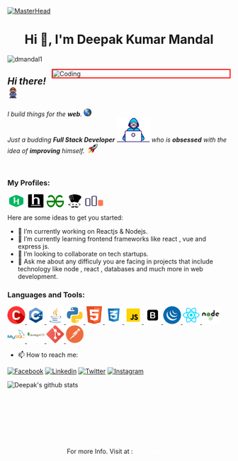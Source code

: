 [![MasterHead](https://mir-s3-cdn-cf.behance.net/project_modules/max_1200/79731568097599.5b50bca477735.jpg)](https://github.com/dmandal1)

<h1 align="center">Hi 👋, I'm Deepak Kumar Mandal</h1>

<p align="left"> <img src="https://komarev.com/ghpvc/?username=dmandal1&label=Profile%20views&color=0e75b6&style=flat" alt="dmandal1" /> </p>
<img src="https://camo.githubusercontent.com/d3e809f523f13c60007f918a892a63e69ba4feeca642c0140c8847ed832b3b34/68747470733a2f2f6d656469612e67697068792e636f6d2f6d656469612f78543949677a6f4b6e77464e6d49535238492f67697068792e676966" align="right" alt="Coding" width="400" style="border: 2px solid red"; />

## _Hi there!_&nbsp;<img src="https://github.com/dmandal1/dmandal1/blob/main/Assests/Mario_Hello_Big.gif" width="25px">

_I build things for the **web**. <img alt="Globe Emoji" src="https://github.com/dmandal1/dmandal1/blob/main/Assests/GlobeEmoji.png" width="18px">_  
_Just a budding **Full Stack Developer** <img alt="Technologist Emoji" title="Deepak Kumar Mandal" src="https://github.com/dmandal1/dmandal1/blob/main/Assests/Developer.gif" width="75px"> who is **obsessed** with the idea of **improving** himself.&nbsp; <img alt="Rocket Emoji" src="https://github.com/dmandal1/dmandal1/blob/main/Assests/RocketEmoji.png" width="22px">_

<br />

<h3 align="left">My Profiles:</h3>
<p align="left">
<a href="#" target="blank"><img align="center" src="https://github.com/dmandal1/dmandal1/blob/main/Assests/Coding/HackerRank.png" title="Hackerrank" alt="dmandal1" height="30" width="40" /></a>
<a href="#" target="blank"><img align="center" src="https://github.com/dmandal1/dmandal1/blob/main/Assests/Coding/HackerEarth.png" title="Hackerearth" alt="dmandal1" height="30" width="40" /></a>
  <a href="#" target="blank"><img align="center" src="https://github.com/dmandal1/dmandal1/blob/main/Assests/Coding/GFG.png" title="GeeksForGeeks" alt="dmandal1" height="30" width="40" /></a>
  <a href="#" target="blank"><img align="center" src="https://github.com/dmandal1/dmandal1/blob/main/Assests/Coding/codechef.png" title="Codechef" alt="dmandal1" height="30" width="40" /></a>
  <a href="#" target="blank"><img align="center" src="https://github.com/dmandal1/dmandal1/blob/main/Assests/Coding/code-forces.png" title="Code-Forces" alt="dmandal1" height="30" width="40" /></a>
</p>

Here are some ideas to get you started:

- 🔭 I’m currently working on Reactjs & Nodejs.
- 🌱 I’m currently learning frontend frameworks like react , vue and express js.
- 👯 I’m looking to collaborate on tech startups.
- 💬 Ask me about any difficuly you are facing in projects that include technology like node , react , databases and much more in web development.

<h3 align="left">Languages and Tools:</h3>
<p align="left"><a href="#" target="_blank"> <img src="https://github.com/dmandal1/dmandal1/blob/main/Assests/Programming/c.png" title="C" alt="C" width="40" height="40"/> </a> <a href="#" target="_blank"> <img src="https://github.com/dmandal1/dmandal1/blob/main/Assests/Programming/C++.png" title="C++" alt="C++" width="40" height="40"/> </a> <a href="https://www.w3schools.com/cpp/" target="_blank"> <img src="https://github.com/dmandal1/dmandal1/blob/main/Assests/Programming/Java.png" title="Java" alt="Java" width="40" height="40"/> </a> <a href="#" target="_blank"> <img src="https://github.com/dmandal1/dmandal1/blob/main/Assests/Programming/Python.png" title="Python" alt="Python" width="40" height="40"/> </a> <a href="#" target="_blank"> <img src="https://github.com/dmandal1/dmandal1/blob/main/Assests/Web/HTML5.png" title="HTML 5" alt="HTML5" width="40" height="40"/> </a> <a href="#" target="_blank"> <img src="https://github.com/dmandal1/dmandal1/blob/main/Assests/Web/CSS3.png" title="CSS 3" alt="CSS3" width="40" height="40"/> </a> <a href="https://www.w3schools.com/cpp/" target="_blank"> <img src="https://github.com/dmandal1/dmandal1/blob/main/Assests/Web/JavaScript.gif" title="JavaScript" alt="JavaScript" width="40" height="40"/> </a> <a href="#" target="_blank"> <img src="https://github.com/dmandal1/dmandal1/blob/main/Assests/Web/BootStrap.png" title="BootStrap" alt="BootStrap" width="40" height="40"/> </a> <a href="#" target="_blank"> <img src="https://github.com/dmandal1/dmandal1/blob/main/Assests/Web/jQuery.png" title="jQuery" alt="jQuery" width="40" height="40"/> </a> <a href="#" target="_blank"> <img src="https://github.com/dmandal1/dmandal1/blob/main/Assests/Web/Reactjs.png" title="Reactjs" alt="Reactjs" width="40" height="40"/> </a> <a href="https://www.w3schools.com/cpp/" target="_blank"> <img src="https://github.com/dmandal1/dmandal1/blob/main/Assests/Web/Nodejs.png" title="Nodejs" alt="Nodejs" width="40" height="40"/> </a> <a href="#" target="_blank"> <img src="https://github.com/dmandal1/dmandal1/blob/main/Assests/Web/MySQL.png" title="MySQL" alt="MySQL" width="40" height="40"/> </a> <a href="#" target="_blank"> <img src="https://github.com/dmandal1/dmandal1/blob/main/Assests/Web/MongoDB.png" title="MongoDB" alt="MongoDB" width="40" height="40"/> </a> <a href="#" target="_blank"> <img src="https://github.com/dmandal1/dmandal1/blob/main/Assests/Web/Git.png" title="Git" alt="Git" width="40" height="40"/> </a> <a href="https://www.w3schools.com/cpp/" target="_blank"> <img src="https://github.com/dmandal1/dmandal1/blob/main/Assests/Web/postman.png" title="Postman" alt="Postman" width="40" height="40"/> </a> </p>

- 📫 How to reach me:

[![Facebook](https://img.shields.io/badge/facebook-skyblue.svg?style=for-the-badge&logo=facebook)](https://facebook.com/iamdeepakmandal)
[![Linkedin](https://img.shields.io/badge/LinkedIn-blue.svg?style=for-the-badge&logo=linkedin)](https://www.linkedin.com/in/dmandal1/)
[![Twitter](https://img.shields.io/badge/Twitter-skyblue.svg?style=for-the-badge&logo=twitter)](https://twitter.com/iamdeepakmandal/)
[![Instagram](https://img.shields.io/badge/Instagram-gray.svg?style=for-the-badge&logo=instagram)](https://www.instagram.com/iamdeepakmandal/)

<p>
<a href="https://github.com/dmandal1">
<img align="left" width="470px" src="https://github-readme-stats.vercel.app/api?username=dmandal1&show_icons=true&theme=dracula&line_height=27" alt="Deepak's github stats"/>
</a>
  
  </p>
  
  <br />  <br /> <br /> <br /> <br /> <br /> <br /> <br />

<p align="center"> For more Info. Visit at : <a href="https://deepakmandal.in" style="text-decoration:none;"target="_blank"><span style="color: white;">Click here !!!</span></a>
